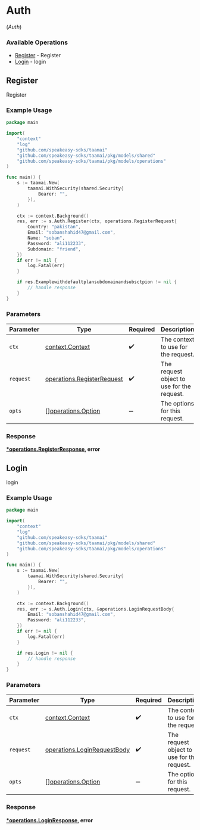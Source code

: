 # Auth
(*Auth*)

### Available Operations

* [Register](#register) - Register
* [Login](#login) - login

## Register

Register

### Example Usage

```go
package main

import(
	"context"
	"log"
	"github.com/speakeasy-sdks/taamai"
	"github.com/speakeasy-sdks/taamai/pkg/models/shared"
	"github.com/speakeasy-sdks/taamai/pkg/models/operations"
)

func main() {
    s := taamai.New(
        taamai.WithSecurity(shared.Security{
            Bearer: "",
        }),
    )

    ctx := context.Background()
    res, err := s.Auth.Register(ctx, operations.RegisterRequest{
        Country: "pakistan",
        Email: "sobanshahid47@gmail.com",
        Name: "soban",
        Password: "ali112233",
        Subdomain: "friend",
    })
    if err != nil {
        log.Fatal(err)
    }

    if res.Examplewithdefaultplansubdomainandsubsctpion != nil {
        // handle response
    }
}
```

### Parameters

| Parameter                                                                | Type                                                                     | Required                                                                 | Description                                                              |
| ------------------------------------------------------------------------ | ------------------------------------------------------------------------ | ------------------------------------------------------------------------ | ------------------------------------------------------------------------ |
| `ctx`                                                                    | [context.Context](https://pkg.go.dev/context#Context)                    | :heavy_check_mark:                                                       | The context to use for the request.                                      |
| `request`                                                                | [operations.RegisterRequest](../../models/operations/registerrequest.md) | :heavy_check_mark:                                                       | The request object to use for the request.                               |
| `opts`                                                                   | [][operations.Option](../../models/operations/option.md)                 | :heavy_minus_sign:                                                       | The options for this request.                                            |


### Response

**[*operations.RegisterResponse](../../models/operations/registerresponse.md), error**


## Login

login

### Example Usage

```go
package main

import(
	"context"
	"log"
	"github.com/speakeasy-sdks/taamai"
	"github.com/speakeasy-sdks/taamai/pkg/models/shared"
	"github.com/speakeasy-sdks/taamai/pkg/models/operations"
)

func main() {
    s := taamai.New(
        taamai.WithSecurity(shared.Security{
            Bearer: "",
        }),
    )

    ctx := context.Background()
    res, err := s.Auth.Login(ctx, &operations.LoginRequestBody{
        Email: "sobanshahid47@gmail.com",
        Password: "ali112233",
    })
    if err != nil {
        log.Fatal(err)
    }

    if res.Login != nil {
        // handle response
    }
}
```

### Parameters

| Parameter                                                                  | Type                                                                       | Required                                                                   | Description                                                                |
| -------------------------------------------------------------------------- | -------------------------------------------------------------------------- | -------------------------------------------------------------------------- | -------------------------------------------------------------------------- |
| `ctx`                                                                      | [context.Context](https://pkg.go.dev/context#Context)                      | :heavy_check_mark:                                                         | The context to use for the request.                                        |
| `request`                                                                  | [operations.LoginRequestBody](../../models/operations/loginrequestbody.md) | :heavy_check_mark:                                                         | The request object to use for the request.                                 |
| `opts`                                                                     | [][operations.Option](../../models/operations/option.md)                   | :heavy_minus_sign:                                                         | The options for this request.                                              |


### Response

**[*operations.LoginResponse](../../models/operations/loginresponse.md), error**

